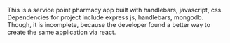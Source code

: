 This is a service point pharmacy app built with handlebars, javascript, css.
Dependencies for project include express js, handlebars, mongodb.
Though, it is incomplete, because the developer found a better way to create the same application via react.
